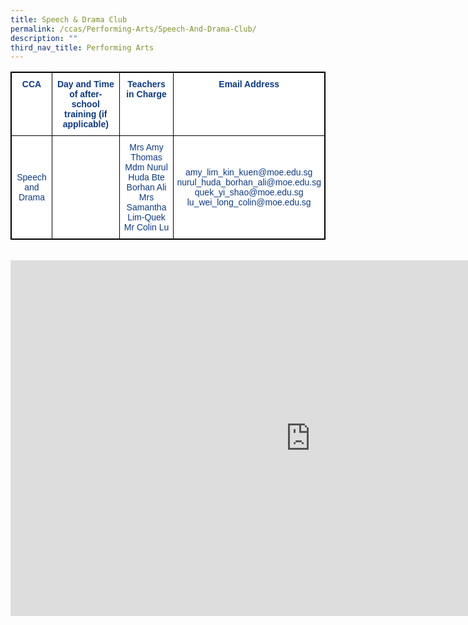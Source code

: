 ```yaml
---
title: Speech & Drama Club
permalink: /ccas/Performing-Arts/Speech-And-Drama-Club/
description: ""
third_nav_title: Performing Arts
---
```

<style type="text/css">
.tg  {border-collapse:collapse;border-spacing:0;}
.tg td{border-color:black;border-style:solid;border-width:1px;font-family:Arial, sans-serif;font-size:14px;
  overflow:hidden;padding:10px 5px;word-break:normal;}
.tg th{border-color:black;border-style:solid;border-width:1px;font-family:Arial, sans-serif;font-size:14px;
  font-weight:normal;overflow:hidden;padding:10px 5px;word-break:normal;}
.tg .tg-m9di{background-color:#FFF;color:#0C3989;text-align:center;vertical-align:middle}
.tg .tg-pg9x{background-color:#FFF;color:#0C3989;font-weight:bold;text-align:center;vertical-align:top}
.tg .tg-u2s6{background-color:#FFF;color:#0C3989;text-align:center;vertical-align:top}
</style>
<table class="tg" style="border: 1px solid black">
<thead>
  <tr style="border: 1px solid black">
    <th class="tg-pg9x" style="border: 1px solid black">CCA</th>
    <th class="tg-pg9x" style="border: 1px solid black">Day and Time of after-school training (if applicable)</th>
    <th class="tg-pg9x" style="border: 1px solid black">Teachers in Charge</th>
    <th class="tg-pg9x" style="border: 1px solid black">Email Address</th>
  </tr>
</thead>
<tbody>
  <tr style="border: 1px solid black">
    <td class="tg-m9di" style="border: 1px solid black">Speech and Drama</td>
    <td class="tg-u2s6" style="border: 1px solid black"></td>
    <td class="tg-m9di" style="border: 1px solid black">Mrs Amy Thomas<br>Mdm Nurul Huda Bte Borhan Ali<br>Mrs Samantha Lim-Quek<br>Mr Colin Lu</td>
    <td class="tg-m9di" style="border: 1px solid black">amy_lim_kin_kuen@moe.edu.sg<br>nurul_huda_borhan_ali@moe.edu.sg<br>quek_yi_shao@moe.edu.sg<br>lu_wei_long_colin@moe.edu.sg</td>
  </tr>
</tbody>
</table><br>


<iframe allowfullscreen="true" height="569" width="960" frameborder="0" src="https://docs.google.com/presentation/d/e/2PACX-1vTHLsfSYlI4zLkIBebn0YaEzlSN1F9Epx4gAAy6T0GzODz-iKtRvKiM4h8R1U5fLHDdB4K_Ax5N_ja3/embed?start=false&amp;loop=false&amp;delayms=3000"></iframe>